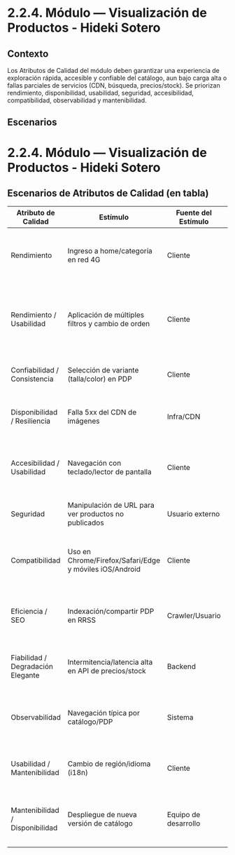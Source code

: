 # 2.2.4. Módulo — Visualización de Productos - Hideki Sotero

## Contexto
Los Atributos de Calidad del módulo deben garantizar una experiencia de exploración rápida, accesible y confiable del catálogo, aun bajo carga alta o fallas parciales de servicios (CDN, búsqueda, precios/stock). Se priorizan rendimiento, disponibilidad, usabilidad, seguridad, accesibilidad, compatibilidad, observabilidad y mantenibilidad.

## Escenarios

# 2.2.4. Módulo — Visualización de Productos - Hideki Sotero
## Escenarios de Atributos de Calidad (en tabla)

| Atributo de Calidad | Estímulo | Fuente del Estímulo | Artefacto | Entorno | Respuesta | Medida de Respuesta |
|---|---|---|---|---|---|---|
| Rendimiento | Ingreso a home/categoría en red 4G | Cliente | Frontend de catálogo + API de catálogo | Operación normal | Carga primera página (≥12 ítems), skeletons y lazy-load de imágenes | LCP ≤ 2.5s (p75); TTFB API ≤ 800 ms (p75); lazy-load bajo el fold |
| Rendimiento / Usabilidad | Aplicación de múltiples filtros y cambio de orden | Cliente | Motor de búsqueda/filtros (API) + UI | Operación normal | Actualiza resultados manteniendo chips de filtros activos | Respuesta ≤ 1.5s (p75); INP ≤ 200 ms (p75); estado de filtros consistente al navegar atrás/adelante |
| Confiabilidad / Consistencia | Selección de variante (talla/color) en PDP | Cliente | Backend de precios/stock + PDP | Operación normal | Actualiza SKU, precio y stock; evita “Agregar” si stock=0 | Desfase UI-backend < 1s; inconsistencias < 0.1% (p95) |
| Disponibilidad / Resiliencia | Falla 5xx del CDN de imágenes | Infra/CDN | Servicio de imágenes/CDN | Horario laboral | Conmuta a thumbnails/fallback local y registra incidente | Disponibilidad mensual ≥ 99.9%; conmutación ≤ 300 ms |
| Accesibilidad / Usabilidad | Navegación con teclado/lector de pantalla | Cliente | UI Catálogo y PDP | Operación normal | Focus visible, `alt` en imágenes, `aria-*` en controles; flujo navegable sin mouse | Cumple WCAG AA; 100% de elementos clave accesibles por teclado |
| Seguridad | Manipulación de URL para ver productos no publicados | Usuario externo | Backend de catálogo | Acceso remoto | Retorna 403/404 y registra evento de seguridad | 100% de accesos no autorizados denegados |
| Compatibilidad | Uso en Chrome/Firefox/Safari/Edge y móviles iOS/Android | Cliente | Frontend responsivo | Operación multi-dispositivo | Render consistente, sin desbordes; acciones básicas operativas | Soporte últimas 2 versiones; fallos UI < 0.5% de sesiones |
| Eficiencia / SEO | Indexación/compartir PDP en RRSS | Crawler/Usuario | SSR/SSG + Metadatos (OG/JSON-LD) | Indexación/Compartición | Sirve HTML con `title`, `meta`, `og:*`, JSON-LD y preview correcto | CLS ≤ 0.1 (p75); 100% de PDP con metadatos; Rich Snippets válidos |
| Fiabilidad / Degradación Elegante | Intermitencia/latencia alta en API de precios/stock | Backend | Frontend + API de precios/stock | Degradación parcial | Usa SWR/cache; muestra “Actualizando stock…”; backoff exponencial | ≥ 90% de reintentos exitosos en ≤ 2 intentos; UI no bloqueada |
| Observabilidad | Navegación típica por catálogo/PDP | Sistema | RUM (LCP, INP, CLS) + Tracing (APIs) | Operación normal | Emite métricas/eventos y alerta ante degradaciones | Cobertura ≥ 95% de sesiones; alerta si LCP > 2.5s (p75) por 15 min |
| Usabilidad / Mantenibilidad | Cambio de región/idioma (i18n) | Cliente | Capa i18n + formateo de precios y tallas | Operación normal | Actualiza moneda/formato/guía de tallas sin recargar lógica de negocio | Cambio < 1s; desviación FX < 0.5%; sin cambios en domain logic |
| Mantenibilidad / Disponibilidad | Despliegue de nueva versión de catálogo | Equipo de desarrollo | Frontend + CDN/cache | Mantenimiento/Deploy | Blue-green/canary; cache busting; rollback automático si degrada | Downtime 0; rollback < 5 min si error rate > 2% o LCP empeora > 20% |
